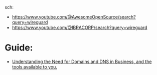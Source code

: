 sch:
- https://www.youtube.com/@AwesomeOpenSource/search?query=wireguard
- https://www.youtube.com/@IBRACORP/search?query=wireguard

# Guide:
- [Understanding the Need for Domains and DNS in Business, and the tools available to you.](https://youtu.be/1yWsVyMG6f4?list=PLjLkaXQ353210citr52k74DWb3IOzHWL7)

